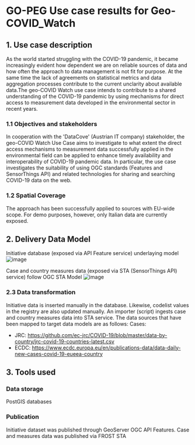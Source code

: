 # GO-PEG Use case results for Geo-COVID_Watch

## 1. Use case description
As the world started struggling with the COVID-19 pandemic, it became increasingly evident how dependent we are on reliable sources of data and how often the approach to data management is not fit for purpose. At the same time the lack of agreements on statistical metrics and data aggregation processes contribute to the current unclarity about available data.The geo-COVID Watch use case intends to contribute to a shared understanding of the COVID-19 pandemic by using mechanisms for direct access to measurement data developed in the environmental sector in recent years. 

### 1.1 Objectives and stakeholders
In cooperation with the 'DataCove' (Austrian IT company) stakeholder, the geo-COVID Watch Use Case aims to investigate to what extent the direct access mechanisms to measurement data successfully applied in the environmental field can be applied to enhance timely availability and interoperability of COVID-19 pandemic data. In particular, the use case investigates the suitability of using OGC standards (Features and SensorThings API) and related technologies for sharing and searching COVID-19 data on the web. 


### 1.2 Spatial Coverage
The approach has been successfully applied to sources with EU-wide scope.
For demo purposes, however, only Italian data are currently exposed.

## 2. Delivery Data Model
Initiative database (exposed via API Feature service) underlaying model
![image](https://user-images.githubusercontent.com/13329248/229091272-d6ba33c7-2962-47e2-98d3-97cb977a7d70.png)

Case and country measures data (exposed via STA (SensorThings API) service) follow OGC STA Model
![image](https://user-images.githubusercontent.com/13329248/229091389-60582422-d4d6-41c2-bedc-dcc12725466e.png)


### 2.3 Data transformation
Initiative data is inserted manually in the database. Likewise, codelist values in the registry are also updated manually. An importer (script) ingests case and country measures data into STA service. The data sources that have been mapped to target data models are as follows:
Cases:
* JRC: https://github.com/ec-jrc/COVID-19/blob/master/data-by-country/jrc-covid-19-countries-latest.csv  
* ECDC: https://www.ecdc.europa.eu/en/publications-data/data-daily-new-cases-covid-19-eueea-country


## 3. Tools used
### Data storage
PostGIS databases

### Publication
Initiative dataset was published through GeoServer OGC API Features.
Case and measures data was published via FROST STA
